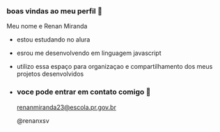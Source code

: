 ### boas vindas ao meu perfil 💙

Meu nome e Renan Miranda

- estou estudando no alura
- esrou me desenvolvendo em linguagem javascript
- utilizo essa espaço para organizaçao e compartilhamento dos meus projetos desenvolvidos
- 
  ### voce pode entrar em contato comigo 📧

  renanmiranda23@escola.pr.gov.br
  
  @renanxsv
